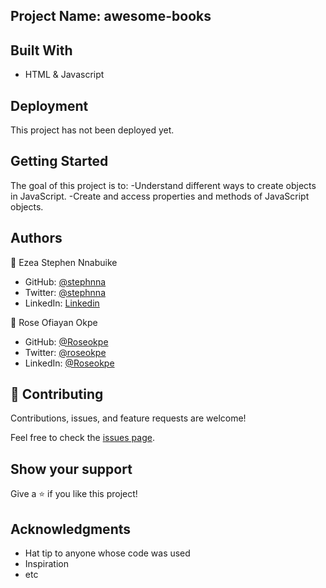 ## Project Name: awesome-books

## Built With
- HTML & Javascript

## Deployment

This project has not been deployed  yet.

## Getting Started

The goal of this project is to:
-Understand different ways to create objects in JavaScript.
-Create and access properties and methods of JavaScript objects.

## Authors
👤 Ezea Stephen Nnabuike
- GitHub: [@stephnna](https://github.com/stephnna)
- Twitter: [@stephnna](https://twitter.com/stephnna)
- LinkedIn: [Linkedin](https://www.linkedin.com/in/stephen-nnabuike-ezea-143b97170/)

👤 Rose Ofiayan Okpe
- GitHub: [@Roseokpe](https://github.com/roseokpe)
- Twitter: [@roseokpe]()
- LinkedIn: [@Roseokpe]()


## 🤝 Contributing

Contributions, issues, and feature requests are welcome!

Feel free to check the [issues page](../../issues/).

## Show your support

Give a ⭐️ if you like this project!

## Acknowledgments

- Hat tip to anyone whose code was used
- Inspiration
- etc

